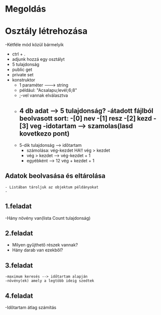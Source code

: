 ﻿# Megoldás
# Osztály létrehozása
-Kétféle mód közül bármelyik
- ctrl + .
- adjunk hozzá egy osztályt
- 5 tulajdonság
- public get
- private set
- konstruktor
  - 1 paraméter ---> string 
  - például: "Acsalapu;levél;6;8"
  - ;-vel vannak elválasztva
  - 4 db adat --> 5 tulajdonság?
        -átadott fájlból beolvasott sort:
        -[0] nev
        -[1] resz
        -[2] kezd
        -[3] veg
        -idotartam --> szamolas(lasd kovetkezo pont)
    - 
  - 5-dik tulajdonság --> időtartam
    -  számolása: vég-kezdet HA!! vég > kezdet
    -  vég > kezdet --> vég-kezdet + 1
      -  egyébként --> 12 vég + kezdet + 1

## Adatok beolvasása és eltárolása
    - Listában tároljuk az objektum példányokat
    -
## 1.feladat
   -Hány növény van(lista Count tulajdonság)
## 2.feladat
   - Milyen gyűjthető részek vannak?
   - Hány darab van ezekből?
## 3.feladat
    -maximum keresés --> időtartam alapján
    -növény(ek) amely a legtöbb ideig szedtek

## 4.feladat
-Időtartam átlag számítás

